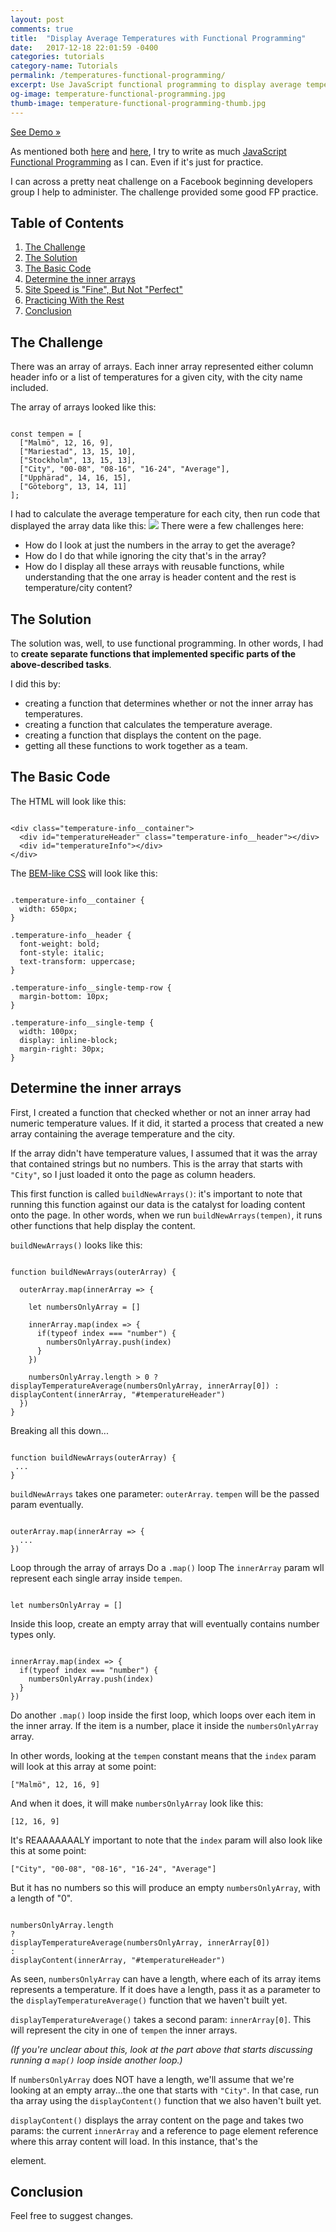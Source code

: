 ```yaml
---
layout: post
comments: true
title:  "Display Average Temperatures with Functional Programming"
date:   2017-12-18 22:01:59 -0400
categories: tutorials
category-name: Tutorials
permalink: /temperatures-functional-programming/
excerpt: Use JavaScript functional programming to display average temperatures in certain cities. Uses the .map() & .reduce() methods. Includes demo.
og-image: temperature-functional-programming.jpg
thumb-image: temperature-functional-programming-thumb.jpg
---
```

<a href="https://codepen.io/kaidez/pen/qpZrzw">See Demo &raquo;</a>

As mentioned both <a href="/format-dates-functional-programming/">here</a> and <a href="/functional-programming-link/">here</a>, I try to write as much <a href="http://eloquentjavascript.net/1st_edition/chapter6.html">JavaScript Functional Programming</a> as I can. Even if it's just for practice.

I can across a pretty neat challenge on a Facebook beginning developers group I help to administer. The challenge provided some good FP practice.

<h2>Table of Contents</h2>
<ol>
  <li class="post__list-item"><a href="#challenge">The Challenge</a></li>
  <li class="post__list-item"><a href="#solution">The Solution</a></li>
  <li class="post__list-item"><a href="#basic-code">The Basic Code</a></li>
  <li class="post__list-item"><a href="#determine-arrays">Determine the inner arrays</a></li>
  <li class="post__list-item"><a href="#site-speed">Site Speed is "Fine", But Not "Perfect"</a></li>
  <li class="post__list-item"><a href="#the-rest">Practicing With the Rest</a></li>
  <li class="post__list-item"><a href="#conclusion">Conclusion</a></li>
</ol>

<a name="challenge"></a>
<h2>The Challenge</h2>
There was an array of arrays. Each inner array represented either column header info or a list of temperatures for a given city, with the city name included.

The array of arrays looked like this:
<pre><code class="language-javascript">
const tempen = [
  ["Malmö", 12, 16, 9],
  ["Mariestad", 13, 15, 10],
  ["Stockholm", 13, 15, 13],
  ["City", "00-08", "08-16", "16-24", "Average"],
  ["Upphärad", 14, 16, 15],
  ["Göteborg", 13, 14, 11]
];
</code></pre>

I had to calculate the average temperature for each city, then run code that displayed the array data like this:
<img src="/img/temperature-display.jpg" class="post__image">
There were a few challenges here:
<ul>
  <li class="post-list-item">How do I look at just the numbers in the array to get the average?</li>
  <li class="post-list-item">How do I do that while ignoring the city that's in the array?</li>
  <li class="post-list-item">How do I display all these arrays with reusable functions, while understanding that the one array is header content and the rest is temperature/city content?</li>
</ul>

<a name="solution"></a>
<h2>The Solution</h2>
The solution was, well, to use functional programming. In other words, I had to <strong>create separate functions that implemented specific parts of the above-described tasks</strong>.

I did this by:
<ul>
  <li class="post-list-item">creating a function that determines whether or not the inner array has temperatures.</li>
  <li class="post-list-item">creating a function that calculates the temperature average.</li>
  <li class="post-list-item">creating a function that displays the content on the page.</li>
  <li class="post-list-item">getting all these functions to work together as a team.</li>
</ul>

<a name="basic-code"></a>
<h2>The Basic Code</h2>
The HTML will look like this:
<pre><code class="language-markup">
&lt;div class="temperature-info__container">
  &lt;div id="temperatureHeader" class="temperature-info__header">&lt;/div>
  &lt;div id="temperatureInfo">&lt;/div>
&lt;/div>
</code></pre>

The <a href="http://getbem.com/introduction/">BEM-like CSS</a> will look like this:
<pre><code class="language-css">
.temperature-info__container {
  width: 650px;
}

.temperature-info__header {
  font-weight: bold;
  font-style: italic;
  text-transform: uppercase;
}

.temperature-info__single-temp-row {
  margin-bottom: 10px;
}

.temperature-info__single-temp {
  width: 100px;
  display: inline-block;
  margin-right: 30px;
}
</code></pre>
<a name="determine-arrays"></a>
<h2>Determine the inner arrays</h2>
First, I created a function that checked whether or not an inner array had numeric temperature values. If it did, it started a process that created a new array containing the average temperature and the city.

If the array didn't have temperature values, I assumed that it was the array that contained strings but no numbers. This is the array that starts with <code>"City"</code>, so I just loaded it onto the page as column headers.

This first function is called <code>buildNewArrays()</code>: it's important to note that running this function against our data is the catalyst for loading content onto the page. In other words, when we run <code>buildNewArrays(tempen)</code>, it runs other functions that help display the content.

<code>buildNewArrays()</code> looks like this:
<pre><code class="language-javascript">
function buildNewArrays(outerArray) {

  outerArray.map(innerArray => {

    let numbersOnlyArray = []

    innerArray.map(index => {
      if(typeof index === "number") {
        numbersOnlyArray.push(index)
      }
    })

    numbersOnlyArray.length > 0 ? displayTemperatureAverage(numbersOnlyArray, innerArray[0]) : displayContent(innerArray, "#temperatureHeader")
  })
}
</code></pre>
Breaking all this down...

<pre><code class="language-javascript">
function buildNewArrays(outerArray) {
 ...
}
</code></pre>

<code>buildNewArrays</code> takes one parameter: <code>outerArray</code>. <code>tempen</code> will be the passed param eventually.

<pre><code class="language-javascript">
outerArray.map(innerArray => {
  ...
})
</code></pre>

Loop through the array of arrays Do a <code>.map()</code> loop  The <code>innerArray</code> param wll represent each single array inside <code>tempen</code>.

<pre><code class="language-javascript">
let numbersOnlyArray = []
</code></pre>

Inside this loop, create an empty array that will eventually contains number types only.

<pre><code class="language-javascript">
innerArray.map(index => {
  if(typeof index === "number") {
    numbersOnlyArray.push(index)
  }
})
</code></pre>

Do another <code>.map()</code> loop inside the first loop, which loops over each item in the inner array. If the item is a number, place it inside the <code>numbersOnlyArray</code> array.

In other words, looking at the <code>tempen</code> constant means that the <code>index</code> param will look at this array at some point:
<pre><code class="language-javascript">["Malmö", 12, 16, 9]</code></pre>

And when it does, it will make <code>numbersOnlyArray</code> look like this:
<pre><code class="language-javascript">[12, 16, 9]</code></pre>

It's REAAAAAAALY important to note that the <code>index</code> param will also look like this at some point:
<pre><code class="language-javascript">["City", "00-08", "08-16", "16-24", "Average"]</code></pre>

But it has no numbers so this will produce an empty <code>numbersOnlyArray</code>, with a length of "0".

<pre><code class="language-javascript">
numbersOnlyArray.length
?
displayTemperatureAverage(numbersOnlyArray, innerArray[0])
:
displayContent(innerArray, "#temperatureHeader")
</code></pre>
As seen, <code>numbersOnlyArray</code> can have a length, where each of its array items represents a temperature. If it does have a length, pass it as a parameter to the <code>displayTemperatureAverage()</code> function that we haven't built yet.

<code>displayTemperatureAverage()</code> takes a second param: <code>innerArray[0]</code>. This will represent the city in one of <code>tempen</code> the inner arrays.

<em>(If you're unclear about this, look at the part above that starts discussing running a <code>map()</code> loop inside another loop.)</em>

If <code>numbersOnlyArray</code> does NOT have a length, we'll assume that we're looking at an empty array...the one that starts with <code>"City"</code>. In that case, run tha array using the <code>displayContent()</code> function that we also haven't built yet.

<code>displayContent()</code> displays the array content on the page and takes two params: the current <code>innerArray</code> and a reference to page element reference where this array content will load. In this instance, that's the <code><div id="temperatureHeader" /></code> element.












<a name="conclusion"></a>
<h2>Conclusion</h2>

Feel free to suggest changes.